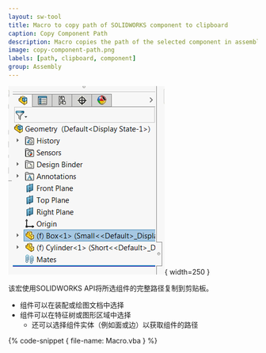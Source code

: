 ```yaml
---
layout: sw-tool
title: Macro to copy path of SOLIDWORKS component to clipboard
caption: Copy Component Path
description: Macro copies the path of the selected component in assembly or drawing into the clipboard using SOLIDWORKS API
image: copy-component-path.png
labels: [path, clipboard, component]
group: Assembly
---
```

![在特征树中选择的组件](selected-component.png){ width=250 }

该宏使用SOLIDWORKS API将所选组件的完整路径复制到剪贴板。

* 组件可以在装配或绘图文档中选择
* 组件可以在特征树或图形区域中选择
    * 还可以选择组件实体（例如面或边）以获取组件的路径

{% code-snippet { file-name: Macro.vba } %}